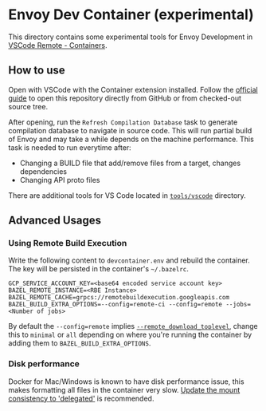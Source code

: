 # Envoy Dev Container (experimental)

This directory contains some experimental tools for Envoy Development in [VSCode Remote - Containers](https://code.visualstudio.com/docs/remote/containers).

## How to use

Open with VSCode with the Container extension installed. Follow the [official guide](https://code.visualstudio.com/docs/remote/containers) to open this
repository directly from GitHub or from checked-out source tree.

After opening, run the `Refresh Compilation Database` task to generate compilation database to navigate in source code. 
This will run partial build of Envoy and may take a while depends on the machine performance.
This task is needed to run everytime after:
- Changing a BUILD file that add/remove files from a target, changes dependencies
- Changing API proto files

There are additional tools for VS Code located in [`tools/vscode`](../tools/vscode) directory.

## Advanced Usages

### Using Remote Build Execution

Write the following content to `devcontainer.env` and rebuild the container. The key will be persisted in the container's `~/.bazelrc`.

```
GCP_SERVICE_ACCOUNT_KEY=<base64 encoded service account key>
BAZEL_REMOTE_INSTANCE=<RBE Instance>
BAZEL_REMOTE_CACHE=grpcs://remotebuildexecution.googleapis.com
BAZEL_BUILD_EXTRA_OPTIONS=--config=remote-ci --config=remote --jobs=<Number of jobs>
```

By default the `--config=remote` implies [`--remote_download_toplevel`](https://docs.bazel.build/versions/master/command-line-reference.html#flag--remote_download_toplevel),
change this to `minimal` or `all` depending on where you're running the container by adding them to `BAZEL_BUILD_EXTRA_OPTIONS`.

### Disk performance

Docker for Mac/Windows is known to have disk performance issue, this makes formatting all files in the container very slow.
[Update the mount consistency to 'delegated'](https://code.visualstudio.com/docs/remote/containers-advanced#_update-the-mount-consistency-to-delegated-for-macos) is recommended.

